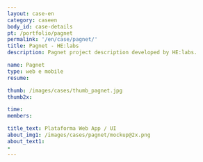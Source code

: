 ```yaml
---
layout: case-en
category: caseen
body_id: case-details
pt: /portfolio/pagnet
permalink: '/en/case/pagnet/'
title: Pagnet - HE:labs
description: Pagnet project description developed by HE:labs.

name: Pagnet
type: web e mobile
resume:

thumb: /images/cases/thumb_pagnet.jpg
thumb2x:

time:
members:

title_text: Plataforma Web App / UI
about_img1: /images/cases/pagnet/mockup@2x.png
about_text1:
-
---
```

